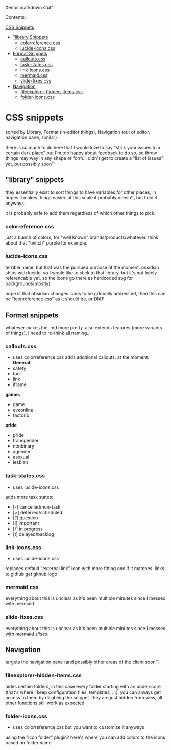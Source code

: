 
Xenos markdown stuff

Contents:

[CSS Snippets](#css-snippets)
- ["library Snippets](#library-snippets)
    - [colorreference.css](#colorreferencecss)
    - [lucide-icons.css](#lucide-iconscss)
- [Format Snippets](#format-snippets)
    - [callouts.css](#calloutscss)
    - [task-states.css](#task-statescss)
    - [link-icons.css](#link-iconscss)
    - [mermaid.css](#mermaidcss)
    - [slide-fixes.css](#slide-fixescss)
- [Navigation](#navigation)
    - [fileexplorer-hidden-items.css](fileexplorer-hidden-itemscss)
    - [folder-icons.css](folder-iconscss)

# CSS snippets
sorted by Library, Format (in-editor things), Navigation (out of editor, navigation pane, similar)

there is so much to do here that I would love to say "stick your issues to a certain dark place" but I'm too happy about feedback to do so, so throw things may way in any shape or form. I didn't get to create a "list of issues" yet, but possibly soon™

## "library" snippets
they essentially exist to sort things to have variables for other places, in hopes it makes things easier. at this scale it probably doesn't, but I did it anyways. 

it is probably safe to add them regardless of which other things to pick.

### colorreference.css
just a bunch of colors, for "well known" brands/products/whatever. think about that "twitch" purple for example. 

### lucide-icons.css
terrible name, but that was the pursued purpose at the moment. onsidian ships with lucide, so I would like to stick to that library, but it's not freely referencable yet, so the icons go there as hardcoded svg for backgrounds(mostly)

hope is that obsidian changes icons to be grlobally addressed, then this can be "iconreference.css" as it should be, or DIAF

## Format snippets
whatever makes the .md more pretty. also extends features (more variants of things), I need to re-think all naming...

### callouts.css
- uses colorreference.css
adds additional callouts. at the moment:
**General**
- safety
- tool
- link
- iframe

**games**
- game
- eveonline
- factorio

**pride**
- pride
- transgender
- nonbinary
- agender
- asexual
- lesbian

### task-states.css
- uses lucide-icons.css

adds more task states:
- [-] cancelled/non-task
- [>] deferred/scheduled
- [?] question
- [!] important
- [/] in progress
- [t] delayed/backlog

### link-icons.css
- uses lucide-icons.css

replaces default "external link" icon with more fitting one if it matches. links to github get github logo

### mermaid.css
everything about this is unclear as it's been multiple minutes since I messed with mermaid.

### slide-fixes.css
everything about this is unclear as it's been multiple minutes since I messed with ~~mermaid~~ _slides_.

## Navigation
targets the navigation pane (and possibly other areas of the client soon™)

### fileexplorer-hidden-items.css
hides certain folders, in this case every folder starting with an underscore (that's where I keep configuration files, templates, ...). you can always get access to them by disabling the snippet. they are just hidden from view, all other functions still work as expected

### folder-icons.css
- uses colorreference.css but you want to customize it anyways

using the "icon folder" plugin? here's where you can add colors to the icons based on folder name

